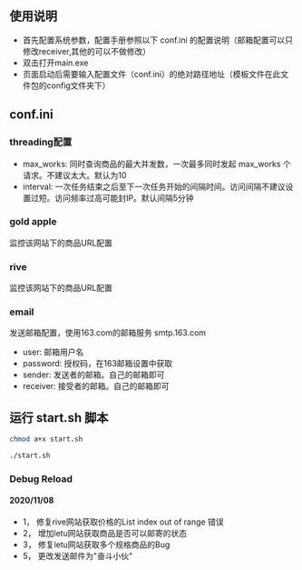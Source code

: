 ## 使用说明
- 首先配置系统参数，配置手册参照以下 conf.ini 的配置说明（邮箱配置可以只修改receiver,其他的可以不做修改）
- 双击打开main.exe
- 页面启动后需要输入配置文件（conf.ini）的绝对路径地址（模板文件在此文件包的config文件夹下）


## conf.ini

### threading配置

- max_works: 同时查询商品的最大并发数，一次最多同时发起 max_works 个请求。不建议太大。默认为10
- interval: 一次任务结束之后至下一次任务开始的间隔时间。访问间隔不建议设置过短。访问频率过高可能封IP。默认间隔5分钟

### gold apple

监控该网站下的商品URL配置

### rive

监控该网站下的商品URL配置

### email

发送邮箱配置，使用163.com的邮箱服务 smtp.163.com

- user: 邮箱用户名
- password: 授权码，在163邮箱设置中获取
- sender: 发送者的邮箱。自己的邮箱即可
- receiver: 接受者的邮箱。自己的邮箱即可


## 运行 start.sh 脚本


```bash
chmod a+x start.sh

./start.sh
```


### Debug Reload

#### 2020/11/08

- 1， 修复rive网站获取价格的List index out of range 错误
- 2， 增加letu网站获取商品是否可以邮寄的状态
- 3， 修复letu网站获取多个规格商品的Bug
- 5， 更改发送邮件为"奋斗小伙"